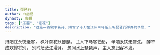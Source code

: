 ```yaml
---
title: 琵琶行
author: 白居易
dynasty: 唐朝
tags: ["乐器", "悲凉"]
description: "这是一首叙事长诗，描写了诗人在江州司马任上听琵琶女弹奏的情景。"
---
```


浔阳江头夜送客，
枫叶荻花秋瑟瑟。
主人下马客在船，
举酒欲饮无管弦。
醉不成欢惨将别，
别时茫茫江浸月。
忽闻水上琵琶声，
主人忘归客不发。
